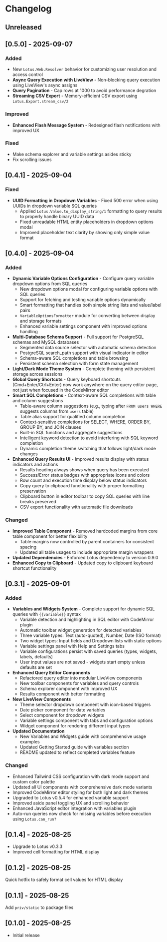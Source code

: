 # Changelog

## Unreleased

## [0.5.0] - 2025-09-07

### Added

- New `Lotus.Web.Resolver` behavior for customizing user resolution and access control
- **Async Query Execution with LiveView** - Non-blocking query execution using LiveView's async assigns
- **Query Pagination** - Cap rows at 1000 to avoid performance degration
- **Streaming CSV Export** - Memory-efficient CSV export using `Lotus.Export.stream_csv/2`

### Improved

- **Enhanced Flash Message System** - Redesigned flash notifications with improved UX

### Fixed

- Make schema explorer and variable settings asides sticky
- Fix scrolling issues

## [0.4.1] - 2025-09-04

### Fixed

- **UUID Formatting in Dropdown Variables** - Fixed 500 error when using UUIDs in dropdown variable SQL queries
  - Applied `Lotus.Value.to_display_string/1` formatting to query results to properly handle binary UUID data
  - Fixed unreadable HTML entity placeholders in dropdown options modal
  - Improved placeholder text clarity by showing only simple value format

## [0.4.0] - 2025-09-04

### Added

- **Dynamic Variable Options Configuration** - Configure query variable dropdown options from SQL queries
  - New dropdown options modal for configuring variable options with SQL queries
  - Support for fetching and testing variable options dynamically
  - Smart formatting that handles both simple string lists and value/label pairs
  - `VariableOptionsFormatter` module for converting between display and storage formats
  - Enhanced variable settings component with improved options handling
- **Multi-Database Schema Support** - Full support for PostgreSQL schemas and MySQL databases
  - Segmented data source selector with automatic schema detection
  - PostgreSQL search_path support with visual indicator in editor
  - Schema-aware SQL completions and table browsing
  - Persistent schema selection with form state management
- **Light/Dark Mode Theme System** - Complete theming with persistent storage across sessions
- **Global Query Shortcuts** - Query keyboard shortcuts (Cmd+Enter/Ctrl+Enter) now work anywhere on the query editor page, not just when focused in the CodeMirror editor
- **Smart SQL Completions** - Context-aware SQL completions with table and column suggestions
  - Table-aware column suggestions (e.g., typing after `FROM users WHERE` suggests columns from `users` table)
  - Table alias support for qualified column completion
  - Context-sensitive completions for SELECT, WHERE, ORDER BY, GROUP BY, and JOIN clauses
  - Built-in SQL functions and aggregate suggestions
  - Intelligent keyword detection to avoid interfering with SQL keyword completion
  - Dynamic completion theme switching that follows light/dark mode changes
- **Enhanced Query Results UI** - Improved results display with status indicators and actions
  - Results heading always shows when query has been executed
  - Success/Error status badges with appropriate icons and colors
  - Row count and execution time display below status indicators
  - Copy query to clipboard functionality with proper formatting preservation
  - Clipboard button in editor toolbar to copy SQL queries with line breaks preserved
  - CSV export functionality with automatic file downloads

### Changed

- **Improved Table Component** - Removed hardcoded margins from core table component for better flexibility
  - Table margins now controlled by parent containers for consistent spacing
  - Updated all table usages to include appropriate margin wrappers
- **Updated Dependencies** - Enforced Lotus dependency to version 0.9.0
- **Enhanced Copy to Clipboard** - Updated copy to clipboard keyboard shortcut functionality

## [0.3.1] - 2025-09-01

### Added

- **Variables and Widgets System** - Complete support for dynamic SQL queries with `{{variable}}` syntax
  - Variable detection and highlighting in SQL editor with CodeMirror plugin
  - Automatic toolbar widget generation for detected variables
  - Three variable types: Text (auto-quoted), Number, Date (ISO format)
  - Two widget types: Input fields and Dropdown lists with static options
  - Variable settings panel with Help and Settings tabs
  - Variable configurations persist with saved queries (types, widgets, labels, defaults)
  - User input values are not saved - widgets start empty unless defaults are set
- **Enhanced Query Editor Components**
  - Refactored query editor into modular LiveView components
  - New toolbar components for variables and query controls
  - Schema explorer component with improved UX
  - Results component with better formatting
- **New LiveView Components**
  - Theme selector dropdown component with icon-based triggers
  - Date picker component for date variables
  - Select component for dropdown widgets
  - Variable settings component with tabs and configuration options
  - Widget component for rendering different input types
- **Updated Documentation**
  - New Variables and Widgets guide with comprehensive usage examples
  - Updated Getting Started guide with variables section
  - README updated to reflect completed variables feature

### Changed
- Enhanced Tailwind CSS configuration with dark mode support and custom color palette
- Updated all UI components with comprehensive dark mode variants
- Improved CodeMirror editor styling for both light and dark themes
- Upgraded to Lotus v0.5.4 for enhanced variable support
- Improved aside panel toggling UX and scrolling behavior
- Enhanced JavaScript editor integration with variables plugin
- Auto-run queries now check for missing variables before execution using `Lotus.can_run?`

## [0.1.4] - 2025-08-25

- Upgrade to Lotus v0.3.3
- Improved cell formatting for HTML display

## [0.1.2] - 2025-08-25

Quick hotfix to safely format cell values for HTML display

## [0.1.1] - 2025-08-25

Add `priv/static` to package files

## [0.1.0] - 2025-08-25
- Initial release
